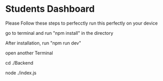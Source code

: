   # Students Dashboard

Please Follow these steps to perfecctly run this perfectly on your device

go to terminal and run "npm install" in the directory

After installation, run "npm run dev"

open another Terminal 

cd ./Backend

node ./index.js

